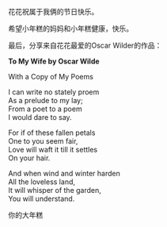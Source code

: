 花花祝属于我俩的节日快乐。

希望小年糕的妈妈和小年糕健康，快乐。

最后，分享来自花花最爱的Oscar Wilder的作品：


**To My Wife by Oscar Wilde**

With a Copy of My Poems

I can write no stately proem  
As a prelude to my lay;  
From a poet to a poem  
I would dare to say.  

For if of these fallen petals  
One to you seem fair,  
Love will waft it till it settles  
On your hair.  

And when wind and winter harden  
All the loveless land,  
It will whisper of the garden,  
You will understand.  





你的大年糕

